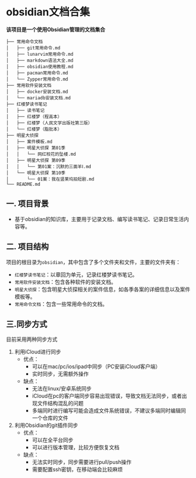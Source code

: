 # obsidian文档合集

**该项目是一个使用Obsidian管理的文档集合**

```
├── 常用命令文档
│   ├── git常用命令.md
│   ├── lunarvim常用命令.md
│   ├── markdown语法大全.md
│   ├── obsidian使用教程.md
│   ├── pacman常用命令.md
│   └── Zypper常用命令.md
├── 常用软件安装文档
│   ├── docker安装文档.md
│   └── mariadb安装文档.md
├── 红楼梦读书笔记
│   ├── 读书笔记
│   ├── 红楼梦（程高本）
│   ├── 红楼梦（人民文学出版社第三版）
│   └── 红楼梦（脂批本）
├── 明星大侦探
│   ├── 案件模板.md
│   ├── 明星大侦探 第01季
│   │   └── 网红校花的坠楼.md
│   ├── 明星大侦探 第09季
│   │   └── 第01案：沉默的三面羊Ⅰ.md
│   └── 明星大侦探 第10季
│       └── 01案：我在竖莱坞拍短剧.md
└── README.md
```

## 一. 项目背景
- 基于obsidian的知识库，主要用于记录文档、编写读书笔记、记录日常生活内容等。

## 二. 项目结构
项目的根目录为`obsidian`，其中包含了多个文件夹和文件，主要的文件夹有：
- `红楼梦读书笔记`：以章回为单元，记录红楼梦读书笔记。
- `常用软件安装文档`：包含各种软件的安装文档。
- `明星大侦探`：包含明星大侦探相关的案件信息，如各季各案的详细信息以及案件模板等。
- `常用命令文档`：包含一些常用命令的文档。

## 三.同步方式
目前采用两种同步方式
1. 利用iCloud进行同步
	-  优点：
		- 可以在mac/pc/ios/ipad中同步（PC安装iCloud客户端）
		- 实时同步，无需额外操作
	- 缺点：
		- 无法在linux/安卓系统同步
		- iCloud在pc的客户端同步容易出现错误，导致文档无法同步，或者出现文件结构混乱的问题
		- 多端同时进行编写可能会造成文件系统错误，不建议多端同时编辑同一个仓库的文件
2. 利用Obsidian的git插件同步
	- 优点：
		- 可以在全平台同步
		- 可以进行版本管理，比较方便恢复文档
	- 缺点：
		- 无法实时同步，同步需要进行pull/push操作
		- 需要配置ssh密钥，在移动端会比较麻烦